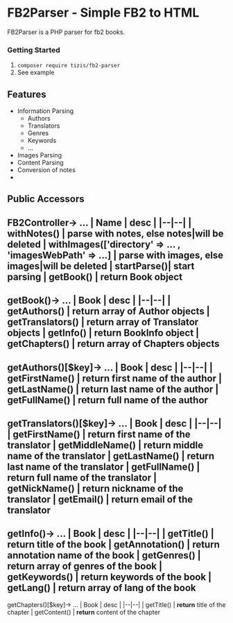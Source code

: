 
# FB2Parser - Simple FB2 to HTML

FB2Parser is a PHP parser for fb2 books.

### Getting Started
1. `composer require tizis/fb2-parser`
2. See example

## Features
- Information Parsing
    - Authors
    - Translators
    - Genres
    - Keywords
    - ...
- Images Parsing
- Content Parsing
- Conversion of notes
- 
## Public Accessors 
FB2Controller-> ...
| Name | desc |
|--|--|
| withNotes() |  parse with notes, else notes|will be deleted
| withImages(['directory' => ... , 'imagesWebPath' => ...] |  parse with images, else images|will be deleted
| startParse()|  start parsing
| getBook() |  return Book object
--------
getBook()-> ...
| Book | desc |
|--|--|
| getAuthors() |  **return** array of Author objects
| getTranslators() |  **return** array of Translator objects
| getInfo() |  **return** BookInfo object
| getChapters() |  **return** array of Chapters objects
--------
getAuthors()[$key]-> ...
| Book | desc |
|--|--|
| getFirstName() |  **return** first name of the author
| getLastName() |  **return** last name of the author
| getFullName() |  **return** full name of the author
--------
getTranslators()[$key]-> ...
| Book | desc |
|--|--|
| getFirstName() |  **return** first name of the translator
| getMiddleName() |  **return** middle name of the translator
| getLastName() |  **return** last name of the translator
| getFullName() |  **return** full name of the translator
| getNickName() |  **return** nickname of the translator
| getEmail() |  **return** email of the translator
--------
getInfo()-> ...
| Book | desc |
|--|--|
| getTitle() |  **return** title of the book
| getAnnotation() |  **return** annotation name of the book
| getGenres() |  **return** array of genres of the book
| getKeywords() |  **return** keywords of the book
| getLang() |  **return** array of lang of the book
--------
getChapters()[$key]-> ...
| Book | desc |
|--|--|
| getTitle() |  **return** title of the chapter
| getContent() |  **return** content of the chapter
